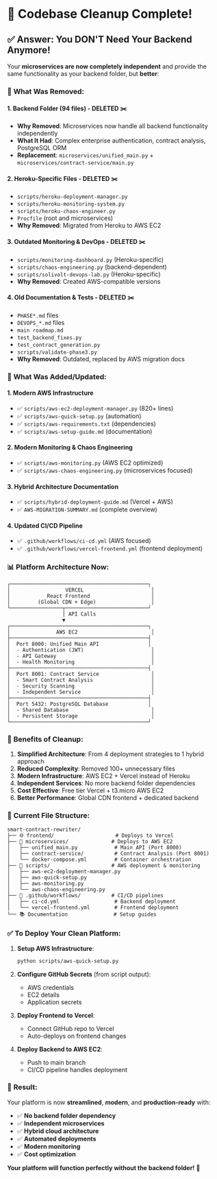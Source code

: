# 🧹 Codebase Cleanup Complete!

## ✅ **Answer: You DON'T Need Your Backend Anymore!**

Your **microservices are now completely independent** and provide the same functionality as your backend folder, but **better**:

### 🔄 **What Was Removed:**

#### **1. Backend Folder (94 files) - DELETED ✂️**
- **Why Removed**: Microservices now handle all backend functionality independently
- **What It Had**: Complex enterprise authentication, contract analysis, PostgreSQL ORM
- **Replacement**: `microservices/unified_main.py` + `microservices/contract-service/main.py`

#### **2. Heroku-Specific Files - DELETED ✂️**
- `scripts/heroku-deployment-manager.py`
- `scripts/heroku-monitoring-system.py` 
- `scripts/heroku-chaos-engineer.py`
- `Procfile` (root and microservices)
- **Why Removed**: Migrated from Heroku to AWS EC2

#### **3. Outdated Monitoring & DevOps - DELETED ✂️**
- `scripts/monitoring-dashboard.py` (Heroku-specific)
- `scripts/chaos-engineering.py` (backend-dependent)
- `scripts/solivolt-devops-lab.py` (Heroku-specific)
- **Why Removed**: Created AWS-compatible versions

#### **4. Old Documentation & Tests - DELETED ✂️**
- `PHASE*.md` files
- `DEVOPS_*.md` files
- `main roadmap.md`
- `test_backend_fixes.py`
- `test_contract_generation.py`
- `scripts/validate-phase3.py`
- **Why Removed**: Outdated, replaced by AWS migration docs

### 🚀 **What Was Added/Updated:**

#### **1. Modern AWS Infrastructure**
- ✅ `scripts/aws-ec2-deployment-manager.py` (820+ lines)
- ✅ `scripts/aws-quick-setup.py` (automation)
- ✅ `scripts/aws-requirements.txt` (dependencies)
- ✅ `scripts/aws-setup-guide.md` (documentation)

#### **2. Modern Monitoring & Chaos Engineering**
- ✅ `scripts/aws-monitoring.py` (AWS EC2 optimized)
- ✅ `scripts/aws-chaos-engineering.py` (microservices focused)

#### **3. Hybrid Architecture Documentation**
- ✅ `scripts/hybrid-deployment-guide.md` (Vercel + AWS)
- ✅ `AWS-MIGRATION-SUMMARY.md` (complete overview)

#### **4. Updated CI/CD Pipeline**
- ✅ `.github/workflows/ci-cd.yml` (AWS focused)
- ✅ `.github/workflows/vercel-frontend.yml` (frontend deployment)

### 📊 **Platform Architecture Now:**

```
┌─────────────────────────────────────────────┐
│                  VERCEL                      │
│            React Frontend                    │
│         (Global CDN + Edge)                  │
└─────────────────┬───────────────────────────┘
                  │ API Calls
                  ▼
┌─────────────────────────────────────────────┐
│               AWS EC2                        │
├─────────────────────────────────────────────┤
│  Port 8000: Unified Main API                │
│  - Authentication (JWT)                      │
│  - API Gateway                               │
│  - Health Monitoring                         │
├─────────────────────────────────────────────┤
│  Port 8001: Contract Service                 │
│  - Smart Contract Analysis                   │
│  - Security Scanning                         │
│  - Independent Service                       │
├─────────────────────────────────────────────┤
│  Port 5432: PostgreSQL Database             │
│  - Shared Database                           │
│  - Persistent Storage                        │
└─────────────────────────────────────────────┘
```

### 🎯 **Benefits of Cleanup:**

1. **Simplified Architecture**: From 4 deployment strategies to 1 hybrid approach
2. **Reduced Complexity**: Removed 100+ unnecessary files
3. **Modern Infrastructure**: AWS EC2 + Vercel instead of Heroku
4. **Independent Services**: No more backend folder dependencies
5. **Cost Effective**: Free tier Vercel + t3.micro AWS EC2
6. **Better Performance**: Global CDN frontend + dedicated backend

### 🔧 **Current File Structure:**

```
smart-contract-rewriter/
├── 🌐 frontend/                    # Deploys to Vercel
├── 🐳 microservices/              # Deploys to AWS EC2
│   ├── unified_main.py            # Main API (Port 8000)
│   ├── contract-service/          # Contract Analysis (Port 8001)
│   └── docker-compose.yml         # Container orchestration
├── 📜 scripts/                    # AWS deployment & monitoring
│   ├── aws-ec2-deployment-manager.py
│   ├── aws-quick-setup.py
│   ├── aws-monitoring.py
│   └── aws-chaos-engineering.py
├── 🔄 .github/workflows/          # CI/CD pipelines
│   ├── ci-cd.yml                  # Backend deployment
│   └── vercel-frontend.yml        # Frontend deployment
└── 📚 Documentation               # Setup guides
```

### ✅ **To Deploy Your Clean Platform:**

1. **Setup AWS Infrastructure**:
   ```bash
   python scripts/aws-quick-setup.py
   ```

2. **Configure GitHub Secrets** (from script output):
   - AWS credentials
   - EC2 details
   - Application secrets

3. **Deploy Frontend to Vercel**:
   - Connect GitHub repo to Vercel
   - Auto-deploys on frontend changes

4. **Deploy Backend to AWS EC2**:
   - Push to main branch
   - CI/CD pipeline handles deployment

### 🎉 **Result:**

Your platform is now **streamlined**, **modern**, and **production-ready** with:
- ✅ **No backend folder dependency**
- ✅ **Independent microservices**
- ✅ **Hybrid cloud architecture**
- ✅ **Automated deployments**
- ✅ **Modern monitoring**
- ✅ **Cost optimization**

**Your platform will function perfectly without the backend folder!** 🚀
